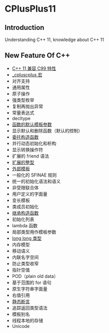 # CPlusPlus11

## Introduction
Understanding C++ 11, knowledge about C++ 11

## New Feature Of C++

+ [C++ 11 兼容 C99 特性](./Chapter-2/2-1-Compatible%20Feature%20with%20C99.md)
+ [_cpluscplus 宏](./Chapter-2/2-4-__cpluscplus.md)
+ 对齐支持
+ 通用属性
+ 原子操作
+ 强类型枚举
+ 复制再抛出异常
+ 常量表达式
+ decltype 
+ [函数的默认模板参数](./Chapter-2/2-11-Default%20template%20parameter.md)
+ 显示默认和删除函数（默认的控制）
+ [委托构造函数](./Chapter-3/3-2-delegating%20constructor.md)
+ 并行动态初始化和析构
+ 显示转换操作符
+ 扩展的 friend 语法
+ [扩展的整型](./Chapter-2/2-3-Extended%20int.md)
+ [外部模板](./Chapter-2/2-12-External%20template.md)
+ 一般化的 SFINAE 规则
+ 统一的初始化语法和语义
+ 非受限联合体
+ 用户定义的字面量
+ 变长模板
+ 类成员初始化
+ [继承构造函数](./Chapter-3/3-1-Inherit%20constructor.md)
+ 初始化列表
+ lambda 函数
+ 局部类型用作模板参数
+ [long long 类型](./Chapter-2/2-2-long%20long.md)
+ 内存模型
+ 移动语义
+ 内联名字空间
+ 防止类型收窄
+ 指针空值
+ POD（plain old data）
+ 基于范围的 for 语句
+ 原生字符串字面量
+ 右值引用
+ [静态断言](./Chapter-2/2-5-static_assert.md)
+ 追踪返回类型语法
+ 模板别名
+ 线程本地的存储
+ Unicode
